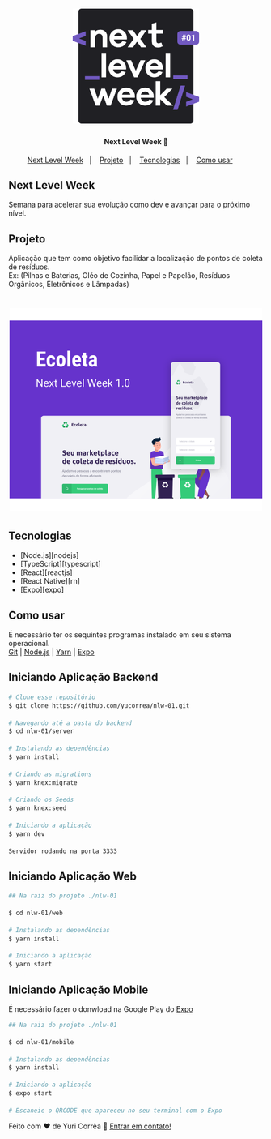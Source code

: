 <h1 align="center">
    <img src=".github/logo.svg" width="250px" alt="NLW" title="Next Level Week">
</h1>

<h4 align="center">
    Next Level Week 🚀 
</h4>

<p align="center">
  <a href="#next-level-week">Next Level Week</a>&nbsp;&nbsp;&nbsp;|&nbsp;&nbsp;&nbsp;
  <a href="#projeto">Projeto</a>&nbsp;&nbsp;&nbsp;|&nbsp;&nbsp;&nbsp;
  <a href="#tecnologias">Tecnologias</a>&nbsp;&nbsp;&nbsp;|&nbsp;&nbsp;&nbsp;
  <a href="#como-usar">Como usar</a>&nbsp;&nbsp;&nbsp;&nbsp;&nbsp;&nbsp;
</p>



## Next Level Week
   Semana para acelerar sua evolução como dev e avançar para o próximo nível.


## Projeto
 Aplicação que tem como objetivo facilidar a localização de pontos de coleta de resíduos.
 <br>
  Ex: (Pilhas e Baterias, Oléo de Cozinha, Papel e Papelão, Resíduos Orgânicos, Eletrônicos e Lâmpadas)

<h1 align="center">
    <img alt="Example" title="Example" src=".github/capa.svg" width="500px" />
</h1>


 ## Tecnologias 

- [Node.js][nodejs]
- [TypeScript][typescript]
- [React][reactjs]
- [React Native][rn]
- [Expo][expo]

## Como usar

É necessário ter os sequintes programas instalado em seu sistema operacional. <br>
[Git](https://git-scm.com) | [Node.js](https://nodejs.org/en/) |  [Yarn](https://yarnpkg.com/) | [Expo](https://docs.expo.io/get-started/installation/)


## Iniciando Aplicação Backend

```bash
# Clone esse repositório
$ git clone https://github.com/yucorrea/nlw-01.git

# Navegando até a pasta do backend
$ cd nlw-01/server

# Instalando as dependências
$ yarn install

# Criando as migrations
$ yarn knex:migrate

# Criando os Seeds
$ yarn knex:seed

# Iniciando a aplicação
$ yarn dev

Servidor rodando na porta 3333
```

## Iniciando Aplicação Web

```bash
## Na raiz do projeto ./nlw-01

$ cd nlw-01/web

# Instalando as dependências
$ yarn install

# Iniciando a aplicação
$ yarn start
```

## Iniciando Aplicação Mobile

É necessário fazer o donwload na Google Play do [Expo](Expo) 

```bash
## Na raiz do projeto ./nlw-01

$ cd nlw-01/mobile

# Instalando as dependências
$ yarn install

# Iniciando a aplicação
$ expo start

# Escaneie o QRCODE que apareceu no seu terminal com o Expo

```

Feito com ♥ de Yuri Corrêa :wave: [Entrar em contato!](https://www.linkedin.com/in/yucorrea/)